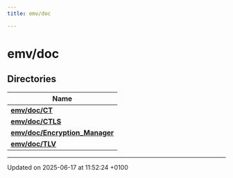 ```yaml
---
title: emv/doc

---
```


# emv/doc



## Directories

| Name           |
| -------------- |
| **[emv/doc/CT](dir_1da73538562043542eb2cb82ae036bc5.md#dir-emv/doc/ct)**  |
| **[emv/doc/CTLS](dir_adeb8d3a734aa5cab49179a94cd154d0.md#dir-emv/doc/ctls)**  |
| **[emv/doc/Encryption_Manager](dir_d8ab48a480cdac4c790a17394e42f2cb.md#dir-emv/doc/encryption-manager)**  |
| **[emv/doc/TLV](dir_760d24a20bd59e8fd1cfea6df35042d2.md#dir-emv/doc/tlv)**  |






-------------------------------

Updated on 2025-06-17 at 11:52:24 +0100
